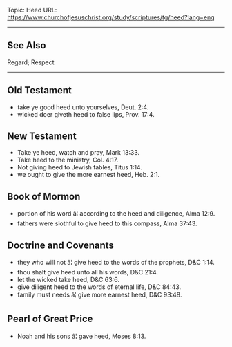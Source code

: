 Topic: Heed
URL: https://www.churchofjesuschrist.org/study/scriptures/tg/heed?lang=eng

---

## See Also

Regard; Respect

---

## Old Testament

- take ye good heed unto yourselves, Deut. 2:4.
- wicked doer giveth heed to false lips, Prov. 17:4.

## New Testament

- Take ye heed, watch and pray, Mark 13:33.
- Take heed to the ministry, Col. 4:17.
- Not giving heed to Jewish fables, Titus 1:14.
- we ought to give the more earnest heed, Heb. 2:1.

## Book of Mormon

- portion of his word â¦ according to the heed and diligence, Alma 12:9.
- fathers were slothful to give heed to this compass, Alma 37:43.

## Doctrine and Covenants

- they who will not â¦ give heed to the words of the prophets, D&C 1:14.
- thou shalt give heed unto all his words, D&C 21:4.
- let the wicked take heed, D&C 63:6.
- give diligent heed to the words of eternal life, D&C 84:43.
- family must needs â¦ give more earnest heed, D&C 93:48.

## Pearl of Great Price

- Noah and his sons â¦ gave heed, Moses 8:13.

